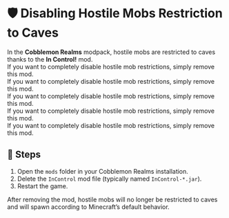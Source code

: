 # 🛡️ Disabling Hostile Mobs Restriction to Caves

In the **Cobblemon Realms** modpack, hostile mobs are restricted to caves thanks to the **In Control!** mod.\
If you want to completely disable hostile mob restrictions, simply remove this mod.\
If you want to completely disable hostile mob restrictions, simply remove this mod.\
If you want to completely disable hostile mob restrictions, simply remove this mod.\
If you want to completely disable hostile mob restrictions, simply remove this mod.\
If you want to completely disable hostile mob restrictions, simply remove this mod.

## 🔧 Steps

1. Open the `mods` folder in your Cobblemon Realms installation.
2. Delete the `InControl` mod file (typically named `InControl-*.jar`).
3. Restart the game.

After removing the mod, hostile mobs will no longer be restricted to caves and will spawn according to Minecraft’s default behavior.

